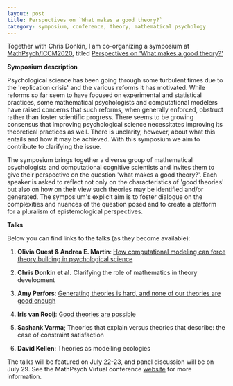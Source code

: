 ```yaml
---
layout: post
title: Perspectives on `What makes a good theory?`
category: symposium, conference, theory, mathematical psychology
---
```


Together with Chris Donkin, I am co-organizing a symposium at [MathPsych/ICCM2020](http://mathpsych.org/conferences/2020/), titled [Perspectives on 'What makes a good theory?'](http://mathpsych.org/conferences/2020/?p=symposia)

**Symposium description**

Psychological science has been going through some turbulent times due to the 'replication crisis' and the various reforms it has motivated. While reforms so far seem to have focused on experimental and statistical practices, some mathematical psychologists and computational modelers have raised concerns that such reforms, when generally enforced, obstruct rather than foster scientific progress. There seems to be growing consensus that improving psychological science necessitates improving its theoretical practices as well. There is unclarity, however, about what this entails and how it may be achieved. With this symposium we aim to contribute to clarifying the issue.

The symposium brings together a diverse group of mathematical psychologists and computational cognitive scientists and invites them to give their perspective on the question 'what makes a good theory?'. Each speaker is asked to reflect not only on the characteristics of 'good theories' but also on how on their view such theories may be identified and/or generated. The symposium's explicit aim is to foster dialogue on the complexities and nuances of the question posed and to create a platform for a pluralism of epistemological perspectives.

**Talks**

Below you can find links to the talks (as they become available):

1. **Olivia Guest & Andrea E. Martin**: [How computational modeling can force theory building in psychological science](https://www.youtube.com/watch?v=8Aa9_6ahO48&feature=emb_logo)

2. **Chris Donkin et al.** Clarifying the role of mathematics in theory development

3. **Amy Perfors**: [Generating theories is hard, and none of our theories are good enough](https://www.youtube.com/watch?v=NFIQp_gMumM&feature=youtu.be)

4. **Iris van Rooij**: [Good theories are possible](https://www.youtube.com/watch?v=XXhRyRW630Y)

5. **Sashank Varma**; Theories that explain versus theories that describe: the case of constraint satisfaction

6. **David Kellen**: Theories as modelling ecologies

The talks will be featured on July 22-23, and panel discussion will be on July 29. See the MathPsych Virtual conference [website](https://virtual.mathpsych.org) for more information.
